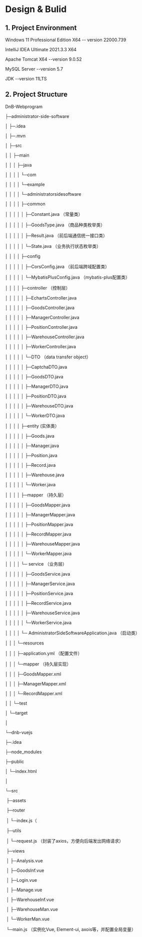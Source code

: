 # Design & Bulid

## 1. Project Environment

Windows 11 Professional Edition X64 -- version 22000.739

IntelliJ IDEA Ultimate 2021.3.3 X64

Apache Tomcat X64 --version 9.0.52

MySQL Server --version 5.7

JDK --version 11LTS



## 2. Project Structure

DnB-Webprogram

├─administrator-side-software

│ ├─.idea

│ ├─.mvn

│ ├─src

│ │ ├─main

│ │ │ ├─java

│ │ │ │ └─com

│ │ │ │   └─example

│ │ │ │     └─administratorsidesoftware

│ │ │ │       ├─common

│ │ │ │       │  ├─Constant.java （常量类）

│ │ │ │       │  ├─GoodsType.java （商品种类枚举类）

│ │ │ │       │  ├─Result.java （前后端通信统一接口类）

│ │ │ │       │  └─State.java （业务执行状态枚举类）

│ │ │ │       ├─config

│ │ │ │       │  ├─CorsConfig.java （前后端跨域配置类）

│ │ │ │       │  └─MybatisPlusConfig.java （mybatis-plus配置类）

│ │ │ │       ├─controller （控制层）

│ │ │ │       │  ├─EchartsController.java 

│ │ │ │       │  ├─GoodsController.java

│ │ │ │       │  ├─ManagerController.java

│ │ │ │       │  ├─PositionController.java

│ │ │ │       │  ├─WarehouseController.java

│ │ │ │       │  ├─WorkerController.java

│ │ │ │       │  └─DTO      （data transfer object）

│ │ │ │       │     ├─CaptchaDTO.java

│ │ │ │       │     ├─GoodsDTO.java

│ │ │ │       │     ├─ManagerDTO.java

│ │ │ │       │     ├─PositionDTO.java

│ │ │ │       │     ├─WarehouseDTO.java

│ │ │ │       │     └─WorkerDTO.java

│ │ │ │       ├─entity (实体类）

│ │ │ │       │  ├─Goods.java

│ │ │ │       │  ├─Manager.java

│ │ │ │       │  ├─Position.java

│ │ │ │       │  ├─Record.java

│ │ │ │       │  ├─Warehouse.java

│ │ │ │       │  └─Worker.java

│ │ │ │       ├─mapper （持久层）

│ │ │ │       │  ├─GoodsMapper.java

│ │ │ │       │  ├─ManagerMapper.java

│ │ │ │       │  ├─PositionMapper.java

│ │ │ │       │  ├─RecordMapper.java

│ │ │ │       │  ├─WarehouseMapper.java

│ │ │ │       │  └─WorkerMapper.java

│ │ │ │       └─ service （业务层）

│ │ │ │       │  ├─GoodsService.java

│ │ │ │       │  ├─ManagerService.java

│ │ │ │       │  ├─PositionService.java

│ │ │ │       │  ├─RecordService.java

│ │ │ │       │  ├─WarehouseService.java

│ │ │ │       │  └─WorkerService.java

│  │ │ │       └─ AdministratorSideSoftwareApplication.java   （启动类）

│ │ │ └─resources

│ │ │   ├─application.yml （配置文件）

│ │ │   └─mapper （持久层实现）

│ │ │       ├─GoodsMapper.xml

│ │ │       ├─ManagerMapper.xml

│ │ │       └─RecordMapper.xml

│ │ └─test

│ └─target

│  

└─dnb-vuejs

  ├─.idea 

├─node_modules 

├─public 

│  └─index.html

│ 

  └─src

​    ├─assets 

​    ├─router

​    │   └─index.js（

​    ├─utils

​    │   └─request.js （封装了axios，方便向后端发出网络请求）

​    ├─views

​    │    ├─Analysis.vue

​    │    ├─GoodsInf.vue 

​    │    ├─Login.vue   

​    │    ├─Manage.vue  

​    │    ├─WarehouseInf.vue 

​    │    ├─WarehouseMan.vue 

​    │    └─WorkerMan.vue

​    └─main.js （实例化Vue, Element-ui, axois等，并配置全局变量）